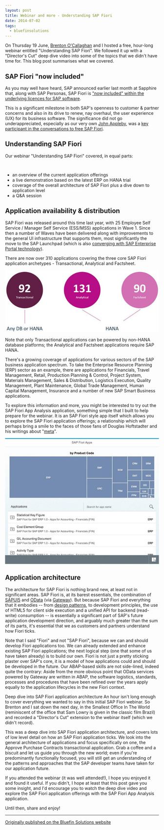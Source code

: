 ```yaml
---
layout: post
title: Webinar and more - Understanding SAP Fiori
date: 2014-07-02
tags:
  - bluefinsolutions
---
```


On Thursday 19 June, [Brenton O'Callaghan](https://web.archive.org/web/20171006213802/http://www.bluefinsolutions.com/Blogs/Brenton-O-Callaghan/) and I hosted a free, hour-long webinar entitled "Understanding SAP Fiori". We followed it up with a "Director's Cut" deep dive video into some of the topics that we didn't have time for. This blog post summarises what we covered.

## SAP Fiori "now included"

As you may well have heard, SAP announced earlier last month at Sapphire that, along with SAP Personas, SAP Fiori is ["now included" within the underlying licences for SAP software](https://web.archive.org/web/20170915090856/http://www.news-sap.com/sapphire-now-sap-fiori-user-experience/).

This is a significant milestone in both SAP's openness to customer & partner concerns and also in its drive to renew, nay overhaul, the user experience (UX) for its business software. The significance did not go underappreciated, especially as our very own [John Appleby](https://web.archive.org/web/20170915090856/http://www.bluefinsolutions.com/Blogs/John-Appleby/), was a [key participant in the conversations to free SAP Fiori](https://diginomica.com/sap-fiori-freeori).

## Understanding SAP Fiori

Our webinar "Understanding SAP Fiori" covered, in equal parts:

<br/>

* an overview of the current application offerings
* a live demonstration based on the latest ERP on HANA trial
* coverage of the overall architecture of SAP Fiori plus a dive down to application level
* a Q&A session

## Application availability & distribution

SAP Fiori was released around this time last year, with 25 Employee Self Service / Manager Self Service (ESS/MSS) applications in Wave 1. Since then a number of Waves have been delivered along with improvements to the general UI infrastructure that supports them, most significantly the move to the SAP Launchpad (which is also [converging with SAP Enterprise Portal technology](https://blogs.sap.com/2014/06/23/sap-enterprise-portal-74-sp7-sap-fiori-design-in-the-sap-enterprise-portal/)).

There are now over 310 applications covering the three core SAP Fiori application archetypes - Transactional, Analytical and Factsheet.

![Distribution of apps across the three SAP Fiori archetypes](/images/2014/07/Webinar-More-Understanding-SAP-Fiori-1.jpg)

Note that only Transactional applications can be powered by non-HANA database platforms; the Analytical and Factsheet applications require SAP HANA.

There's a growing coverage of applications for various sectors of the SAP business application spectrum. To take the Enterprise Resource Planning (ERP) sector as an example, there are applications for Financials, Travel Management, Retail, Production Planning & Control, Project System, Materials Management, Sales & Distribution, Logistics Execution, Quality Management, Plant Maintenance, Global Trade Management, Human Capital Management, Insurance and a number of new SAP Smart Business applications.

To explore this information and more, you might be interested to try out the SAP Fiori App Analysis application, something simple that I built to help prepare for the webinar. It is an SAP Fiori style app itself which allows you to explore the SAP Fiori application offerings; a relationship which will perhaps bring a smile to the faces of those fans of Douglas Hoftstadter and his writings about "[meta](https://en.wikipedia.org/wiki/Meta)".

![The SAP Fiori App Analysis app](/images/2014/07/Webinar-More-Understanding-SAP-Fiori-2.jpg)

## Application architecture

The architecture for SAP Fiori is nothing brand new, at least not in significant areas. SAP Fiori is, at its barest essentials, the combination of [SAPUI5](/blog/posts/2012/05/07/sapui5-the-future-direction-of-sap-ui-development/) and [OData](https://blogs.sap.com/2012/11/13/odata-everywhere/) (via [Gateway](/blog/posts/2011/02/01/project-gateway.-a-call-to-arms.-or-at-least-to-data./)). But because SAP Fiori and everything that it embodies -- from [design patterns](https://experience.sap.com/fiori-design/), to development principles, the use of HTML5 for client side execution and a unified API for backend (read-write) consumption -- is essentially a significant part of SAP's future application development direction, and arguably much greater than the sum of its parts, it's essential that we as customers and partners understand how Fiori ticks.

Note that I said "Fiori" and not "SAP Fiori", because we can and should develop Fiori applications too. We can already extended and enhance existing SAP Fiori applications; the next logical step (one that some of us have taken already) is to build our own. Fiori is not just a pretty sticking plaster over SAP's core, it is a model of how applications could and should be developed in the future. Our ABAP-based skills are not side-lined, indeed quite the contrary: Aside from the more obvious point that OData services powered by Gateway are written in ABAP, the software logistics, standards, processes and procedures that have been refined over the years apply equally to the application lifecycles in the new Fiori context.

Deep dive into SAP Fiori application architecture
An hour isn't long enough to cover everything we wanted to say in this initial SAP Fiori webinar. So Brenton and I sat down the next day, in the Smallest Office In The World (reminiscent of the office that Sam Lowry is given in the classic film Brazil) and recorded a "Director's Cut" extension to the webinar itself (which we didn't record).

This was a deep dive into SAP Fiori application architecture, and covers lots of low level detail on how an SAP Fiori application ticks. We look into the general architecture of applications and focus specifically on one, the Approve Purchase Contracts transactional application. Grab a coffee and a biscuit and let us guide you through the new world; even if you're predominantly functionally focused, you will still get an understanding of the patterns and approaches that the SAP developer teams have taken for our application future.

If you attended the webinar (it was well attended!), I hope you enjoyed it and found it useful. If you didn't, I hope at least that this post gave you some insight, and I'd encourage you to watch the deep dive video and explore the SAP Fiori application offerings with the SAP Fiori App Analysis application.

Until then, share and enjoy!

---


[Originally published on the Bluefin Solutions website](https://web.archive.org/web/20170915090856/http://www.bluefinsolutions.com/insights/dj-adams/july-2014/webinar-more-understanding-sap-fiori)
